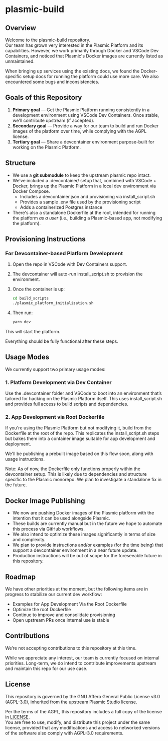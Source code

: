 # plasmic-build

## Overview

Welcome to the plasmic-build repository.  
Our team has grown very interested in the Plasmic Platform and its capabilities. However, we work primarily through Docker and VSCode Dev Containers, and noticed that Plasmic's Docker images are currently listed as unmaintained.

When bringing up services using the existing docs, we found the Docker-specific setup docs for running the platform could use more care. We also encountered some bugs and inconsistencies.

## Goals of this Repository

1. **Primary goal** — Get the Plasmic Platform running consistently in a development environment using VSCode Dev Containers. Once stable, we'll contribute upstream (if accepted).
2. **Secondary goal** — Provide a way for our team to build and run Docker images of the platform over time, while complying with the AGPL license.
3. **Tertiary goal** — Share a devcontainer environment purpose-built for working on the Plasmic Platform.

## Structure

- We use a **git submodule** to keep the upstream plasmic repo intact.
- We’ve included a .devcontainer/ setup that, combined with VSCode + Docker, brings up the Plasmic Platform in a local dev environment via Docker Compose.
  - Includes a devcontainer.json and provisioning via install_script.sh
  - Provides a sample .env file used by the provisioning script
  - Adds a containerized Postgres instance
- There's also a standalone Dockerfile at the root, intended for running the platform *as a user* (i.e., building a Plasmic-based app, not modifying the platform).

## Provisioning Instructions

### For Devcontainer-based Platform Development

1. Open the repo in VSCode with Dev Containers support.
2. The devcontainer will auto-run install_script.sh to provision the environment.
3. Once the container is up:

   ```bash
   cd build_scripts
   ./plasmic_platform_initialization.sh
   ```

4. Then run:

   ```bash
   yarn dev
   ```

This will start the platform.

Everything should be fully functional after these steps.

## Usage Modes

We currently support two primary usage modes:

### 1. Platform Development via Dev Container

Use the .devcontainer folder and VSCode to boot into an environment that’s tailored for hacking on the Plasmic Platform itself. This uses install_script.sh and provides full access to build scripts and dependencies.

### 2. App Development via Root Dockerfile

If you're using the Plasmic Platform but not modifying it, build from the Dockerfile at the root of the repo. This replicates the install_script.sh steps but bakes them into a container image suitable for app development and deployment.

We'll be publishing a prebuilt image based on this flow soon, along with usage instructions.

Note: As of now, the Dockerfile only functions properly within the devcontainer setup. This is likely due to dependencies and structure specific to the Plasmic monorepo. We plan to investigate a standalone fix in the future.

## Docker Image Publishing

- We now are pushing Docker images of the Plasmic platform with the intention that it can be used alongside Plasmic.
- These builds are currently manual but in the future we hope to automate this process via GitHub workflows.
- We also intend to optimize these images significantly in terms of size and complexity.
- We plan to provide instructions and/or examples (for the time being) that support a devcontainer environment in a near future update.
- Production instructions will be out of scope for the foreseeable future in this repository.

## Roadmap

We have other priorities at the moment, but the following items are in progress to stabilize our current dev workflow:

- Examples for App Development Via the Root Dockerfile
- Optimize the root Dockerfile
- Continue to improve and consolidate provisioning
- Open upstream PRs once internal use is stable

## Contributions

We’re not accepting contributions to this repository at this time.

While we appreciate any interest, our team is currently focused on internal priorities. Long-term, we do intend to contribute improvements upstream and maintain this repo for our use case.

## License

This repository is governed by the GNU Affero General Public License v3.0 (AGPL-3.0), inherited from the upstream Plasmic Studio license.

Per the terms of the AGPL, this repository includes a full copy of the license in [LICENSE](./LICENSE).  
You are free to use, modify, and distribute this project under the same license, provided that any modifications and access to networked versions of the software also comply with AGPL-3.0 requirements.